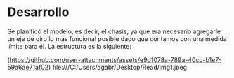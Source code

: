 <h1>Desarrollo</h1>
<p>Se planificó el modelo, es decir, el chasis, ya que era necesario agregarle un eje de giro lo más funcional posible dado que contamos con una medida límite para él. La estructura es la siguiente:</p>

 (https://github.com/user-attachments/assets/e9d1078a-789a-40cc-b1e7-59a6ae71af02)
file:///C:/Users/agabr/Desktop/Read/img1.jpeg
